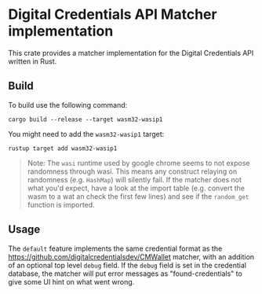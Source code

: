 # Digital Credentials API Matcher implementation
This crate provides a matcher implementation for the Digital Credentials API written in Rust.

## Build
To build use the following command:
```
cargo build --release --target wasm32-wasip1
```

You might need to add the `wasm32-wasip1` target:
```
rustup target add wasm32-wasip1
```

> Note: The `wasi` runtime used by google chrome seems to not expose randomness through wasi. This means any construct relaying on randomness (e.g. `HashMap`) will silently fail. If the matcher does not what you'd expect, have a look at the import table (e.g. convert the wasm to a wat an check the first few lines) and see if the `random_get` function is imported.

## Usage
The `default` feature implements the same credential format as the https://github.com/digitalcredentialsdev/CMWallet matcher, with an addition of an optional top level `debug` field. If the `debug` field is set in the credential database, the matcher will put error messages as "found-credentials" to give some UI hint on what went wrong.
